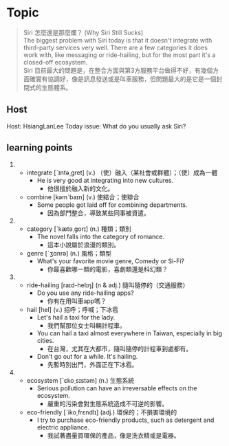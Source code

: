 # Topic

> Siri 怎麼還是那麼爛？ (Why Siri Still Sucks) <br>
> The biggest problem with Siri today is that it doesn't integrate with third-party services very well. There are a few categories it does work with, like messaging or ride-hailing, but for the most part it's a closed-off ecosystem.<br>
> Siri 目前最大的問題是，在整合方面與第3方服務平台做得不好，有幾個方面確實有協調好，像是訊息發送或是叫車服務，但問題最大的是它是一個封閉式的生態體系。 <br>

## Host
Host: HsiangLanLee
Today issue: What do you usually ask Siri?

## learning points
1. 
    * integrate  [ˋɪntə͵gret]  (v.)  （使）融入（某社會或群體）；（使）成為一體
      - He is very good at integrating into new cultures.
        + 他很擅於融入新的文化。
    * combine  [kəmˋbaɪn]  (v.)  使結合；使聯合
      - Some people got laid off for combining departments.
        + 因為部門整合，導致某些同事被資遣。
2. 
    * category  [ˋkætə͵gorɪ]  (n.)  種類；類別
      - The novel falls into the category of romance.
        + 這本小說屬於浪漫的類別。
    * genre  [ˋʒɑnrə]  (n.)  風格；類型
      - What's your favorite movie genre, Comedy or Si-Fi?
        + 你最喜歡哪一類的電影，喜劇類還是科幻類？
3. 
    * ride-hailing  [raɪd-helɪŋ]  (n & adj.)  隨叫隨停的（交通服務）
      - Do you use any ride-hailing apps?
        + 你有在用叫車app嗎？
    * hail  [hel]  (v.)  招呼；呼喊；下冰雹
      - Let's hail a taxi for the lady.
        + 我們幫那位女士叫輛計程車。
      - You can hail a taxi almost everywhere in Taiwan, especially in big cities.
        + 在台灣，尤其在大都市，隨叫隨停的計程車到處都有。
      -  Don't go out for a while. It's hailing.
         +  先暫時別出門，外面正在下冰雹。
4. 
    * ecosystem  [ˋɛko͵sɪstəm]  (n.)  生態系統
      -  Serious pollution can have an irreversable effects on the ecosystem.
         +  嚴重的污染會對生態系統造成不可逆的影響。
    * eco-friendly  [ˋiko͵frɛndlɪ]  (adj.)  環保的；不損害環境的
      -  I try to purchase eco-friendly products, such as detergent and electric appliance.
         +  我試著盡量買環保的產品，像是洗衣精或是電器。
